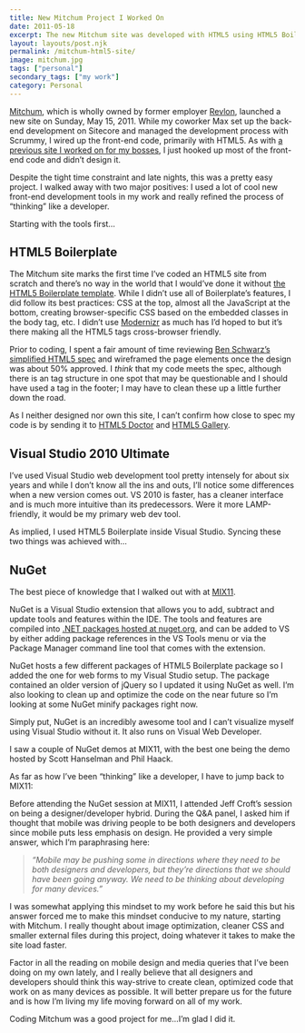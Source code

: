 ```yaml
---
title: New Mitchum Project I Worked On
date: 2011-05-18
excerpt: The new Mitchum site was developed with HTML5 using HTML5 Boilerplate, Visual Studio 2010 with NuGet, CSS and some light jQuery
layout: layouts/post.njk
permalink: /mitchum-html5-site/
image: mitchum.jpg
tags: ["personal"]
secondary_tags: ["my work"]
category: Personal
---
```

[Mitchum][1], which is wholly owned by former employer [Revlon][2], launched a new site on Sunday, May 15, 2011. While my coworker Max set up the back-end development on Sitecore and managed the development process with Scrummy, I wired up the front-end code, primarily with HTML5. As with [a previous site I worked on for my bosses][5], I just hooked up most of the front-end code and didn’t design it.

 [1]: http://www.mitchum.com/
 [2]: http://www.revlon.com/
 [5]: /almay-project-using-html5-net-jquery/

Despite the tight time constraint and late nights, this was a pretty easy project. I walked away with two major positives: I used a lot of cool new front-end development tools in my work and really refined the process of “thinking” like a developer.

Starting with the tools first…

## HTML5 Boilerplate

The Mitchum site marks the first time I’ve coded an HTML5 site from scratch and there’s no way in the world that I would’ve done it without [the HTML5 Boilerplate template][6]. While I didn’t use all of Boilerplate’s features, I did follow its best practices: CSS at the top, almost all the JavaScript at the bottom, creating browser-specific CSS based on the embedded classes in the body tag, etc. I didn’t use [Modernizr][7] as much has I’d hoped to but it’s there making all the HTML5 tags cross-browser friendly.

Prior to coding, I spent a fair amount of time reviewing [Ben Schwarz’s simplified HTML5 spec][8] and wireframed the page elements once the design was about 50% approved. I *think* that my code meets the spec, although there is an  tag structure in one spot that may be questionable and I should have used a  tag in the footer; I may have to clean these up a little further down the road.

As I neither designed nor own this site, I can’t confirm how close to spec my code is by sending it to [HTML5 Doctor][9] and [HTML5 Gallery][10].

## Visual Studio 2010 Ultimate

I’ve used Visual Studio web development tool pretty intensely for about six years and while I don’t know all the ins and outs, I’ll notice some differences when a new version comes out.
VS 2010 is faster, has a cleaner interface and is much more intuitive than its predecessors. Were it more LAMP-friendly, it would be my primary web dev tool.

As implied, I used HTML5 Boilerplate inside Visual Studio. Syncing these two things was achieved with…
## NuGet

The best piece of knowledge that I walked out with at [MIX11][11].

NuGet is a Visual Studio extension that allows you to add, subtract and update tools and features within the IDE. The tools and features are compiled into [.NET packages hosted at nuget.org][12], and can be added to VS by either adding package references in the VS Tools menu or via the Package Manager command line tool that comes with the extension.

NuGet hosts a few different packages of HTML5 Boilerplate package so I added the one for web forms to my Visual Studio setup. The package contained an older version of jQuery so I updated it using NuGet as well. I’m also looking to clean up and optimize the code on the near future so I’m looking at some NuGet minify packages right now.

Simply put, NuGet is an incredibly awesome tool and I can’t visualize myself using Visual Studio without it. It also runs on Visual Web Developer.

I saw a couple of NuGet demos at MIX11, with the best one being the demo hosted by Scott Hanselman and Phil Haack.

As far as how I’ve been “thinking” like a developer, I have to jump back to MIX11:

Before attending the NuGet session at MIX11, I attended Jeff Croft’s session on being a designer/developer hybrid. During the Q&A panel, I asked him if thought that mobile was driving people to be both designers and developers since mobile puts less emphasis on design. He provided a very simple answer, which I’m paraphrasing here:


> *“Mobile may be pushing some in directions where they need to be both designers and developers, but they’re directions that we should have been going anyway. We need to be thinking about developing for many devices.”*

I was somewhat applying this mindset to my work before he said this but his answer forced me to make this mindset conducive to my nature, starting with Mitchum. I really thought about image optimization, cleaner CSS and smaller external files during this project, doing whatever it takes to make the site load faster.

Factor in all the reading on mobile design and media queries that I’ve been doing on my own lately, and I really believe that all designers and developers should think this way-strive to create clean, optimized code that work on as many devices as possible. It will better prepare us for the future and is how I’m living my life moving forward on all of my work.

Coding Mitchum was a good project for me…I’m glad I did it.

 [6]: http://html5boilerplate.com/
 [7]: http://www.modernizr.com/
 [8]: http://developers.whatwg.org/
 [9]: http://html5doctor.com/
 [10]: http://html5gallery.com/
 [11]: /at-mix11/
 [12]: http://nuget.org/
 [14]: http://jeffcroft.com/